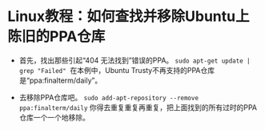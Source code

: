 # Linux教程：如何查找并移除Ubuntu上陈旧的PPA仓库
 - 首先，找出那些引起“404 无法找到”错误的PPA。
 `sudo apt-get update | grep "Failed"`
![]()
在本例中，Ubuntu Trusty不再支持的PPA仓库是“ppa:finalterm/daily”。

 - 去移除PPA仓库吧。
 `sudo add-apt-repository --remove ppa:finalterm/daily`
你得去重复重复再重复，把上面找到的所有过时的PPA仓库一个一个地移除。
![]()


